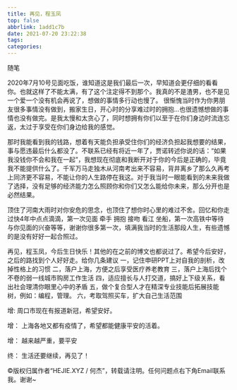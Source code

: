 ```yaml
---
title: 再见，程玉凤
top: false
abbrlink: 1add1c7b
date: 2021-07-20 23:22:38
tags:
categories:
---
```


随笔

<!-- more -->

2020年7月10号见面吃饭，谁知道这是我们最后一次，早知道会更仔细的看看你。也就这样了不能太满，有了这个注定得不到那个。我真的不是渣男，也不是见一个爱一个没有机会再说了，想做的事情多行动也慢了。
很惭愧当时作为你男朋友很多事情没有做到，搬家生日，开心时的分享难过时的拥抱...也很遗憾想做的事情也没有做完。是我太慢和太贪心了，同时想拥有你们以至于在你们身边时流连忘返，太过于享受在你们身边给我的感觉。

那时我能看到我的钱路，想着有天能负担承受住你们的经济负担起我想要的结果，事与愿违最后什么都没了。不联系已经有将近一年了，贾诺转述你说的话：“如果我没钱你不会和我在一起”，我想现在彻底和我断开对于你的今后是正确的，毕竟我不能提供什么了。千军万马走独木从河南考出来不容易，背井离乡了那么久再考上同济更不容易，不能让你的人生路停在我这。对于我当时一眼能看到的未来我做了选择，没有足够的经济能力怎么照顾你和你们又怎么能给你未来，那么分开也是必然结果。

顶住了河南大雨时对你安危的思念，也顶住了想你时心里的难过不舍。回忆和你走过快4年中点点滴滴，第一次见面 牵手 拥抱 接吻 看江 坐船，第一次高铁中等待与你见面的兴奋等等，谢谢你很多第一次，填满我当时的生活那段人生，有些遗憾的是没有好好一起合照过。

再见，程玉凤，今后生日快乐！其他的在之前的博文也都说过了。希望今后安好，之后的路找到个人好好走。给你几条建议
一，记住申研PPT上对自我的剖析，改掉性格上的习惯
二，落户上海，方便之后享受医疗养老教育
三，落户上海后找个不卷的弱一线城市购房工作生活
四，适应擅长与人打交道，搞好上下级关系，看出社会理清你眼里心中的矛盾
五，做个复合型人才在精深专业技能后拓展技能树，例如：编程，管理。
六，考取驾照买车，扩大自己生活范围

增:
周口市现在有报道新冠，希望安好。

增：
上海各地又都有疫情了，希望都能健康平安的活着。

增：
越来越严重，要平安

终：
生活还要继续，再见了！

©版权归属作者“HEJIE.XYZ / 何杰”，转载请注明。任何问题点右下角Email联系我。谢谢~
